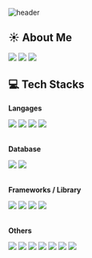 ![header](https://capsule-render.vercel.app/api?type=waving&&color=0:2f43a8,100:c21e3f&height=170&section=header&text=Hello%20LeeJam's%20World&fontSize=30&&animation=twinkling&fontAlignY=30&fontColor=ffffffba)

## ☀️ About Me

<p>
  <a href="https://fluorescent-guitar-0b6.notion.site/0aa3ebb6be57431b98d6800af422476f" target="_blank"><img src="https://img.shields.io/badge/IntroducePage-071D49?style=for-the-badge&logo=aboutdotme&logoColor=white"/></a>
  <a href="mailto:woals214@gmail.com" target="_blank"><img src="https://img.shields.io/badge/woals214@gmail.com-EA4335?style=for-the-badge&logo=Gmail&logoColor=white"/></a>
  <img src="https://hits.seeyoufarm.com/api/count/incr/badge.svg?url=https%3A%2F%2Fgithub.com%2FLeeJams%2Fhit-counter&count_bg=%23828282&title_bg=%230F0F0F&icon=&icon_color=%23E7E7E7&title=Hits++&edge_flat=true"/>
</p>

## 💻 Tech Stacks

**Langages**
<div>
  <img src="https://img.shields.io/badge/JavaScript-131418?style=for-the-badge&logo=javascript&logoColor=f7df1e" />
  <img src="https://img.shields.io/badge/TypeScript-131418?style=for-the-badge&logo=typescript&logoColor=007ACC" />
  <img src="https://img.shields.io/badge/HTML5-131418?style=for-the-badge&logo=html5&logoColor=E34F26" />
  <img src="https://img.shields.io/badge/CSS3-131418?style=for-the-badge&logo=css3&logoColor=1572B6" />
</div><br />

**Database**
<div>
  <img src="https://img.shields.io/badge/MySQL-131418?style=for-the-badge&logo=mysql&logoColor=4479A1" />
  <img src="https://img.shields.io/badge/Oracle-131418?style=for-the-badge&logo=oracle&logoColor=F80000" />
</div><br />

**Frameworks / Library**
<div>
  <img src="https://img.shields.io/badge/Node.js-131418?style=for-the-badge&logo=nodedotjs&logoColor=339933" />
  <img src="https://img.shields.io/badge/Vue.js-131418?style=for-the-badge&logo=vuedotjs&logoColor=4FC08D" />
  <img src="https://img.shields.io/badge/React-131418?style=for-the-badge&logo=react&logoColor=61DAFB" />
  <img src="https://img.shields.io/badge/Bootstrap-131418?style=for-the-badge&logo=bootstrap&logoColor=7952B3" />
</div><br />

**Others**
<div>
  <img src="https://img.shields.io/badge/Git-131418?style=for-the-badge&logo=git&logoColor=F05032" />
  <img src="https://img.shields.io/badge/Amazon_AWS-131418?style=for-the-badge&logo=amazonaws&logoColor=FF9900" />
  <img src="https://img.shields.io/badge/GraphQl-131418?style=for-the-badge&logo=graphql&logoColor=E434AA" />
  <img src="https://img.shields.io/badge/Docker-131418?style=for-the-badge&logo=docker&logoColor=2496ED" />
  <img src="https://img.shields.io/badge/Ubuntu-131418?style=for-the-badge&logo=ubuntu&logoColor=E95420" />
  <img src="https://img.shields.io/badge/Sass-131418?style=for-the-badge&logo=sass&logoColor=CC6699" />
  <img src="https://img.shields.io/badge/Markdown-131418?style=for-the-badge&logo=markdown&logoColor=white" />
</div>
